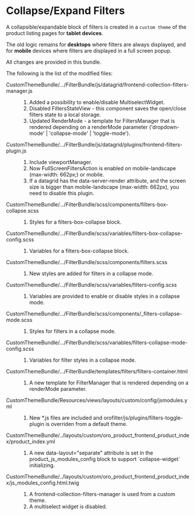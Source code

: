 # Collapse/Expand Filters

A collapsible/expandable block of filters is created in a `custom theme` of the product listing pages for **tablet devices**.

The old logic remains for **desktops** where filters are always displayed, and for **mobile** devices where filters are displayed in a full screen popup.

All changes are provided in this bundle.

The following is the list of the modified files:
<dl>
    <dt>CustomThemeBundle/.../FilterBundle/js/datagrid/frontend-collection-filters-manager.js</dt>
    <dd>
        <ol>
            <li>Added a possibility to enable/disable MultiselectWidget.</li>
            <li>Disabled FiltersStateView - this component saves the open/close filters state to a local storage.</li>
            <li> Updated RenderMode - a template for FiltersManager that is rendered depending on
                a renderMode parameter ('dropdown-mode' | 'collapse-mode' | 'toggle-mode').
            </li>
        </ol>
    </dd>
    <dt>CustomThemeBundle/.../FilterBundle/js/datagrid/plugins/frontend-filters-plugin.js</dt>
    <dd>
        <ol>
            <li>Include viewportManager.</li>
            <li>Now FullScreenFiltersAction is enabled on mobile-landscape (max-width: 662px;) or mobile.</li>
            <li>If a datagrid has the data-server-render attribute, and the screen size is bigger than mobile-landscape (max-width: 662px), you need to disable this plugin.</li>
        </ol>
    </dd>
    <dt>CustomThemeBundle/.../FilterBundle/scss/components/filters-box-collapse.scss</dt>
    <dd>
         <ol>
            <li>Styles for a filters-box-collapse block.</li>
         </ol>
    </dd>
    <dt>CustomThemeBundle/.../FilterBundle/scss/variables/filters-box-collapse-config.scss</dt>
    <dd>
         <ol>
            <li>Variables for a filters-box-collapse block.</li>
         </ol>
    </dd>
    <dt>CustomThemeBundle/.../FilterBundle/scss/components/filters.scss</dt>
    <dd>
         <ol>
            <li>New styles are added for filters in a collapse mode.</li>
         </ol>
    </dd>
    <dt>CustomThemeBundle/.../FilterBundle/scss/variables/filters-config.scss</dt>
    <dd>
         <ol>
            <li>Variables are provided to enable or disable styles in a collapse mode.</li>
         </ol>
    </dd>
    <dt>CustomThemeBundle/.../FilterBundle/scss/components/_filters-collapse-mode.scss</dt>
    <dd>
         <ol>
            <li>Styles for filters in a collapse mode.</li>
         </ol>
    </dd>
    <dt>CustomThemeBundle/.../FilterBundle/scss/variables/filters-collapse-mode-config.scss</dt>
    <dd>
         <ol>
            <li>Variables for filter styles in a collapse mode.</li>
         </ol>
    </dd>
    <dt>CustomThemeBundle/.../FilterBundle/templates/filters/filters-container.html</dt>
    <dd>
         <ol>
            <li>A new template for FilterManager that is rendered depending on a renderMode parameter.</li>
         </ol>
    </dd>
    <dt>CustomThemeBundle/Resources/views/layouts/custom/config/jsmodules.yml</dt>
    <dd>
         <ol>
            <li>New *.js files are included and orofilter/js/plugins/filters-toggle-plugin is overriden from a default theme.</li>
         </ol>
    </dd>
    <dt>CustomThemeBundle/../layouts/custom/oro_product_frontend_product_index/product_index.yml</dt>
    <dd>
         <ol>
            <li>A new data-layout="separate" attribute is set in the product_js_modules_config block to support `collapse-widget` initializing.
            </li>
         </ol>
    </dd>
    <dt>CustomThemeBundle/../layouts/custom/oro_product_frontend_product_index/js_modules_config.html.twig</dt>
    <dd>
         <ol>
            <li>A frontend-collection-filters-manager is used from a custom theme.</li>
            <li>A multiselect widget is disabled.</li>
         </ol>
    </dd>
</dl>
